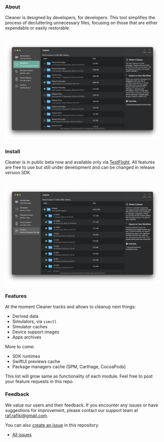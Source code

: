 ### About
Cleaner is designed by developers, for developers. This tool simplifies the process of decluttering unnecessary files, focusing on those that are either expendable or easily restorable.

# ![Cleaner](https://github.com/deszip/Cleaner-Tracker/raw/main/scr-1.png)

### Install
Cleaner is in public beta now and available only via [TestFlight](https://example.com).
All features are free to use but still under development and can be changed in release version.SDK

# ![Cleaner](https://github.com/deszip/Cleaner-Tracker/raw/main/scr-2.png)

### Features
At the moment Cleaner tracks and allows to cleanup next things:
- Derived data
- Simulators, via `simctl`
- Simulator caches
- Device support images
- Apps archives

More to come:
- SDK runtimes
- SwiftUI previews cache
- Package managers cache (SPM, Carthage, CocoaPods)

This list will grow same as functionality of each module. Feel free to post your feature requests in this repo.

### Feedback
We value our users and their feedback. If you encounter any issues or have suggestions for improvement, please contact our support team at [raf.rafiki@gmail.com](mailto:raf.rafiki@gmail.com).

You can also [create an issue](https://github.com/deszip/Cleaner-Tracker/issues/new) in this repository.

* [All issues](https://github.com/deszip/Cleaner-Tracker/issues)
